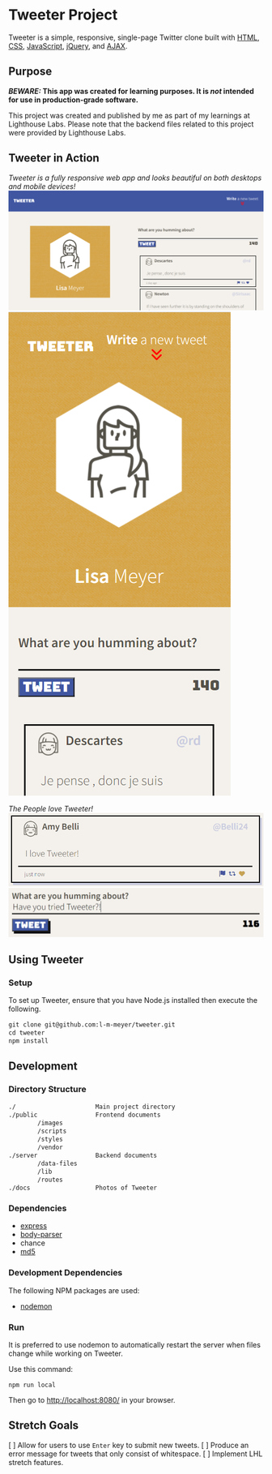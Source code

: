 # Tweeter Project

Tweeter is a simple, responsive, single-page Twitter clone built with [HTML](https://developer.mozilla.org/en-US/docs/Web/HTML), [CSS](https://developer.mozilla.org/en-US/docs/Web/CSS), [JavaScript](https://developer.mozilla.org/en-US/docs/Web/JavaScript), [jQuery](https://jquery.com/), and [AJAX](https://developer.mozilla.org/en-US/docs/Web/Guide/AJAX).

## Purpose
**_BEWARE:_ This app was created for learning purposes. It is _not_ intended for use in production-grade software.**

This project was created and published by me as part of my learnings at Lighthouse Labs. Please note that the backend files related to this project were provided by Lighthouse Labs.

## Tweeter in Action
_Tweeter is a fully responsive web app and looks beautiful on both desktops and mobile devices!_
!['Screenshot of full-sized Tweeter page'](./docs/fullpage-ss.png)
!['Screenshot of mobile Tweeter page'](./docs/mobile-ss.png)

_The People love Tweeter!_
!['Screenshot of posted tweet'](./docs/tweet-ss.png)
!['Screenshot of drafting new tweet'](./docs/new-tweet-ss.png)

## Using Tweeter

### Setup
To set up Tweeter, ensure that you have Node.js installed then execute the following.

```
git clone git@github.com:l-m-meyer/tweeter.git
cd tweeter
npm install
```

## Development

### Directory Structure
```
./                      Main project directory
./public                Frontend documents
        /images
        /scripts
        /styles
        /vendor
./server                Backend documents
        /data-files
        /lib
        /routes
./docs                  Photos of Tweeter      
```

### Dependencies

* [express](https://www.npmjs.com/package/express)
* [body-parser](https://www.npmjs.com/package/body-parser)
* chance
* [md5](https://www.npmjs.com/package/md5)

### Development Dependencies
The following NPM packages are used:
* [nodemon](https://www.npmjs.com/package/nodemon)

### Run
It is preferred to use nodemon to automatically restart the server when files change while working on Tweeter.

Use this command:
```
npm run local
```
Then go to <http://localhost:8080/> in your browser.

## Stretch Goals
[ ] Allow for users to use `Enter` key to submit new tweets.
[ ] Produce an error message for tweets that only consist of whitespace.
[ ] Implement LHL stretch features.
